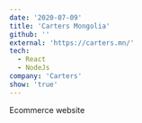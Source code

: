 ```yaml
---
date: '2020-07-09'
title: 'Carters Mongolia'
github: ''
external: 'https://carters.mn/'
tech:
  - React
  - NodeJs
company: 'Carters'
show: 'true'
---
```


Ecommerce website
